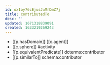 ```yaml
---
id: oxIoy76cEjusJuMrDmZ7j
title: contributedTo
desc: ''
updated: 1671318839091
created: 1633219269243
---
```





- [[p.hasDomain]] [[c.agent]]
- [[c.sphere]] #activity
- [[p.equivalentPredicate]] dcterms:contributor
- [[p.similarTo]] schema:contributor
